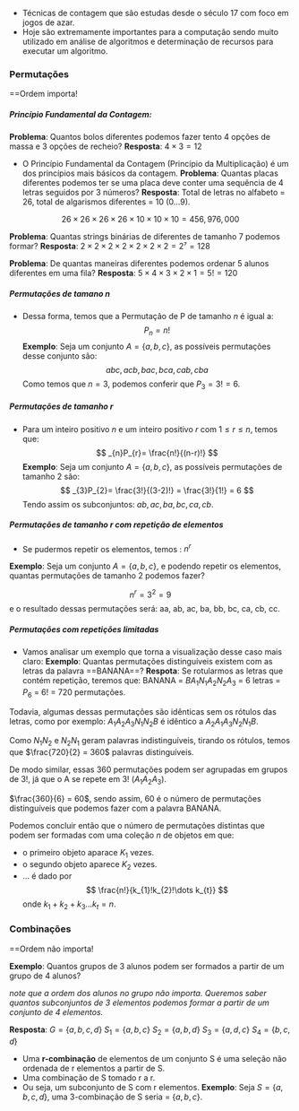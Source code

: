- Técnicas de contagem que são estudas desde o século 17 com foco em jogos de azar.
- Hoje são extremamente importantes para a computação sendo muito utilizado em análise de algoritmos e determinação de recursos para executar um algoritmo.


### Permutações
==Ordem importa!

##### Princípio Fundamental da Contagem:
**Problema**: Quantos bolos diferentes podemos fazer tento 4 opções de massa e 3 opções de recheio?
**Resposta**: $4 \times 3 = 12$

- O Princípio Fundamental da Contagem (Princípio da Multiplicação) é um dos princípios mais básicos da contagem.
**Problema**: Quantas placas diferentes podemos ter se uma placa deve conter uma sequência de 4 letras seguidos por 3 números?
**Resposta**: Total de letras no alfabeto = 26, total de algarismos diferentes = 10 (0...9).

$$
26 \times 26 \times 26 \times 26 \times 10 \times 10 \times 10 = 456,976,000
$$

**Problema**: Quantas strings binárias de diferentes de tamanho 7 podemos formar? 
**Resposta**: $2 \times 2 \times 2 \times 2 \times 2 \times 2 \times 2 = 2⁷ = 128$

**Problema**: De quantas maneiras diferentes podemos ordenar 5 alunos diferentes em uma fila? 
**Resposta**: $5 \times 4 \times 3 \times 2 \times 1 = 5! = 120$
##### Permutações de tamano n
- Dessa forma, temos que a Permutação de P de tamanho $n$ é igual a:
$$
P_{n} = n!
$$
**Exemplo**: Seja um conjunto $A = \{ a,b,c \}$, as possíveis permutações desse conjunto são:
$$
abc, acb, bac, bca, cab, cba
$$
Como temos que $n = 3$, podemos conferir que $P_{3}= 3! = 6$.
##### Permutações de tamanho r
- Para um inteiro positivo $n$ e um inteiro positivo $r$ com $1\leq r\leq n$, temos que:
$$
_{n}P_{r}= \frac{n!}{(n-r)!}
$$
**Exemplo**: Seja um conjunto $A = \{ a,b,c \}$, as possíveis permutações de tamanho 2 são:
$$
_{3}P_{2}= \frac{3!}{(3-2)!} = \frac{3!}{1!} = 6
$$
Tendo assim os subconjuntos: $ab, ac, ba, bc, ca, cb$.
##### Permutações de tamanho r com repetição de elementos
- Se pudermos repetir os elementos, temos : $n^r$

**Exemplo**:  Seja um conjunto $A= \{ a,b,c \}$, e podendo repetir os elementos, quantas permutações de tamanho 2 podemos fazer? 

$$
n^r = 3^2 = 9
$$
e o resultado dessas permutações será:  aa, ab, ac, ba, bb, bc, ca, cb, cc.

##### Permutações com repetições limitadas
- Vamos analisar um exemplo que torna a visualização desse caso mais claro:
**Exemplo**: Quantas permutações distinguíveis existem com as letras da palavra ==BANANA==?
**Respota**: 
 Se rotularmos as letras que contém repetição, teremos que: 
BANANA = $B A_{1} N_{1} A_{2} N_{2} A_{3}$ = 6 letras = $P_{6}$ = 6! = 720 permutações.

Todavia, algumas dessas permutações são idênticas sem os rótulos das letras, como por exemplo: $A_{1}A_{2}A_{3}N_{1}N_{2}B$ é idêntico a $A_{2}A_{1}A_{3}N_{2}N_{1}B$.

Como $N_{1}N_{2}$ e $N_{2}N_{1}$ geram palavras indistinguíveis, tirando os rótulos, temos que $\frac{720}{2} = 360$  palavras distinguíveis.

De modo similar, essas 360 permutações podem ser agrupadas em grupos de 3!, já que o A se repete em 3! ($A_{1}A_{2}A_{3}$).

$\frac{360}{6} = 60$, sendo assim, 60 é o número de permutações distinguíveis que podemos fazer com a palavra BANANA.

Podemos concluir então que o número de permutações distintas que podem ser formadas com uma coleção $n$ de objetos em que:

- o primeiro objeto aparace $K_{1}$ vezes.
- o segundo objeto aparece $K_{2}$ vezes.
- ... 
é dado por $$
\frac{n!}{k_{1}!k_{2}!\dots k_{t}}
$$
onde $k_{1}+ k_{2} + k_{3}\dots k_{t}=n$.

### Combinações 
==Ordem não importa!

**Exemplo**: Quantos grupos de 3 alunos podem ser formados a partir de um grupo de 4 alunos? 

_note que a ordem dos alunos no grupo não importa. Queremos saber quantos subconjuntos de 3 elementos podemos formar a partir de um conjunto de 4 elementos._

**Resposta**: $G = \{ a,b,c,d \}$ 
$S_{1}= \{ a,b,c \}$
$S_{2} = \{ a,b,d \}$
$S_{3}= \{ a, d,c\}$
$S_{4} = \{ b,c,d \}$

- Uma **r-combinação** de elementos de um conjunto S é uma seleção não ordenada de r elementos a partir de S. 
- Uma combinação de S tomado r a r. 
- Ou seja, um subconjunto de S com r elementos.
**Exemplo**: Seja $S = \{ a,b,c,d\}$, uma  3-combinação de S seria = $\{ a,b,c\}$.

